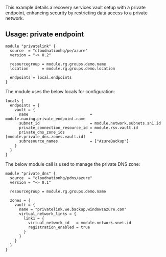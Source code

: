 This example details a recovery services vault setup with a private endpoint, enhancing security by restricting data access to a private network.

## Usage: private endpoint

```hcl
module "privatelink" {
  source  = "cloudnationhq/pe/azure"
  version = "~> 0.2"

  resourcegroup = module.rg.groups.demo.name
  location      = module.rg.groups.demo.location

  endpoints = local.endpoints
}
```

The module uses the below locals for configuration:

```hcl
locals {
  endpoints = {
    vault = {
      name                           = module.naming.private_endpoint.name
      subnet_id                      = module.network.subnets.sn1.id
      private_connection_resource_id = module.rsv.vault.id
      private_dns_zone_ids           = [module.private_dns.zones.vault.id]
      subresource_names              = ["AzureBackup"]
    }
  }
}
```

The below module call is used to manage the private DNS zone:

```hcl
module "private_dns" {
  source  = "cloudnationhq/pdns/azure"
  version = "~> 0.1"

  resourcegroup = module.rg.groups.demo.name

  zones = {
    vault = {
      name = "privatelink.we.backup.windowsazure.com"
      virtual_network_links = {
        link1 = {
          virtual_network_id   = module.network.vnet.id
          registration_enabled = true
        }
      }
    }
  }
}
```

